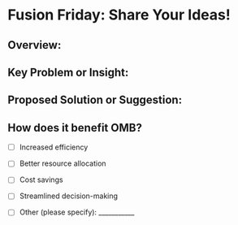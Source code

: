 <!-- Fusion Friday Discussion Template -->

# Fusion Friday: Share Your Ideas!

## Overview:
<!-- Provide a brief summary of your topic or idea for Fusion Friday -->

## Key Problem or Insight:
<!-- Describe the problem you're addressing or the insight you'd like to share -->

## Proposed Solution or Suggestion:
<!-- Outline any solutions, strategies, or ideas you're proposing -->

## How does it benefit OMB?
<!-- Detail how this idea benefits the Office of Management and Budget (OMB) -->
- [ ] Increased efficiency
- [ ] Better resource allocation
- [ ] Cost savings
- [ ] Streamlined decision-making
- [ ] Other (please specify): ___________

